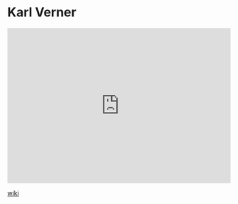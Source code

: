 # Karl Verner
<iframe width="100%" height="350" frameborder="0" allow="accelerometer; autoplay; clipboard-write; encrypted-media; gyroscope; picture-in-picture" allowfullscreen src="https://en.wikipedia.org/wiki/Karl-Verner"></iframe>

[wiki](https://en.wikipedia.org/wiki/Karl-Verner)